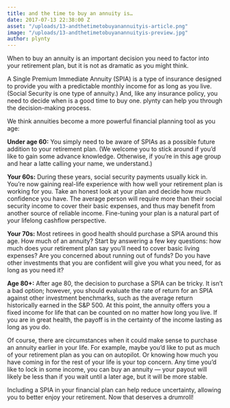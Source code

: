 ```yaml
---
title: and the time to buy an annuity is…
date: 2017-07-13 22:38:00 Z
asset: "/uploads/13-andthetimetobuyanannuityis-article.png"
image: "/uploads/13-andthetimetobuyanannuityis-preview.jpg"
author: plynty
---
```


When to buy an annuity is an important decision you need to factor into your retirement plan, but it is not as dramatic as you might think.

A Single Premium Immediate Annuity (SPIA) is a type of insurance designed to provide you with a predictable monthly income for as long as you live. (Social Security is one type of annuity.) And, like any insurance policy, you need to decide when is a good time to buy one. plynty can help you through the decision-making process.

We think annuities become a more powerful financial planning tool as you age:

**Under age 60:** You simply need to be aware of SPIAs as a possible future addition to your retirement plan. (We welcome you to stick around if you’d like to gain some advance knowledge. Otherwise, if you’re in this age group and hear a latte calling your name, we understand.)

**Your 60s:** During these years, social security payments usually kick in. You’re now gaining real-life experience with how well your retirement plan is working for you. Take an honest look at your plan and decide how much confidence you have. The average person will require more than their social security income to cover their basic expenses, and thus may benefit from another source of reliable income. Fine-tuning your plan is a natural part of your lifelong cashflow perspective.

**Your 70s:** Most retirees in good health should purchase a SPIA around this age. How much of an annuity? Start by answering a few key questions: how much does your retirement plan say you’ll need to cover basic living expenses? Are you concerned about running out of funds? Do you have other investments that you are confident will give you what you need, for as long as you need it?

**Age 80+:** After age 80, the decision to purchase a SPIA can be tricky. It isn’t a bad option; however, you should evaluate the rate of return for an SPIA against other investment benchmarks, such as the average return historically earned in the S&P 500. At this point, the annuity offers you a fixed income for life that can be counted on no matter how long you live. If you are in great health, the payoff is in the certainty of the income lasting as long as you do.

Of course, there are circumstances when it could make sense to purchase an annuity earlier in your life. For example, maybe you’d like to put as much of your retirement plan as you can on autopilot. Or knowing how much you have coming in for the rest of your life is your top concern. Any time you’d like to lock in some income, you can buy an annuity — your payout will likely be less than if you wait until a later age, but it will be more stable.

Including a SPIA in your financial plan can help reduce uncertainty, allowing you to better enjoy your retirement. Now that deserves a drumroll!